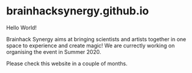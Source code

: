 # brainhacksynergy.github.io
Hello World! 

Brainhack Synergy aims at bringing scientists and artists together in one space to experience and create magic!
We are currectly working on organising the event in Summer 2020.

Please check this website in a couple of months.
